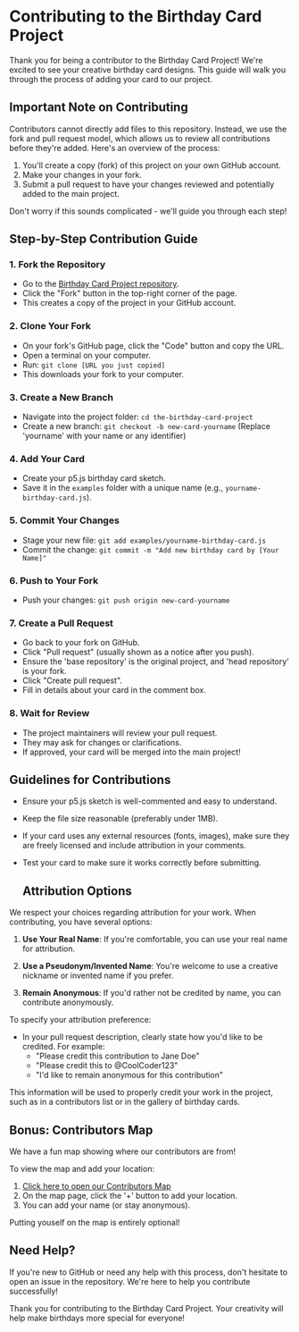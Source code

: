 # Contributing to the Birthday Card Project

Thank you for being a contributor to the Birthday Card Project! We're excited to see your creative birthday card designs. This guide will walk you through the process of adding your card to our project.

## Important Note on Contributing

Contributors cannot directly add files to this repository. Instead, we use the fork and pull request model, which allows us to review all contributions before they're added. Here's an overview of the process:

1. You'll create a copy (fork) of this project on your own GitHub account.
2. Make your changes in your fork.
3. Submit a pull request to have your changes reviewed and potentially added to the main project.

Don't worry if this sounds complicated - we'll guide you through each step!

## Step-by-Step Contribution Guide

### 1. Fork the Repository

- Go to the [Birthday Card Project repository](https://github.com/ashleysally00/the-birthday-card-project).
- Click the "Fork" button in the top-right corner of the page.
- This creates a copy of the project in your GitHub account.

### 2. Clone Your Fork

- On your fork's GitHub page, click the "Code" button and copy the URL.
- Open a terminal on your computer.
- Run: `git clone [URL you just copied]`
- This downloads your fork to your computer.

### 3. Create a New Branch

- Navigate into the project folder: `cd the-birthday-card-project`
- Create a new branch: `git checkout -b new-card-yourname`
  (Replace 'yourname' with your name or any identifier)

### 4. Add Your Card

- Create your p5.js birthday card sketch.
- Save it in the `examples` folder with a unique name (e.g., `yourname-birthday-card.js`).

### 5. Commit Your Changes

- Stage your new file: `git add examples/yourname-birthday-card.js`
- Commit the change: `git commit -m "Add new birthday card by [Your Name]"`

### 6. Push to Your Fork

- Push your changes: `git push origin new-card-yourname`

### 7. Create a Pull Request

- Go back to your fork on GitHub.
- Click "Pull request" (usually shown as a notice after you push).
- Ensure the 'base repository' is the original project, and 'head repository' is your fork.
- Click "Create pull request".
- Fill in details about your card in the comment box.

### 8. Wait for Review

- The project maintainers will review your pull request.
- They may ask for changes or clarifications.
- If approved, your card will be merged into the main project!

## Guidelines for Contributions

- Ensure your p5.js sketch is well-commented and easy to understand.
- Keep the file size reasonable (preferably under 1MB).
- If your card uses any external resources (fonts, images), make sure they are freely licensed and include attribution in your comments.
- Test your card to make sure it works correctly before submitting.

  ## Attribution Options

We respect your choices regarding attribution for your work. When contributing, you have several options:

1. **Use Your Real Name**: If you're comfortable, you can use your real name for attribution.

2. **Use a Pseudonym/Invented Name**: You're welcome to use a creative nickname or invented name if you prefer.

3. **Remain Anonymous**: If you'd rather not be credited by name, you can contribute anonymously.

To specify your attribution preference:

- In your pull request description, clearly state how you'd like to be credited. For example:
  - "Please credit this contribution to Jane Doe"
  - "Please credit this to @CoolCoder123"
  - "I'd like to remain anonymous for this contribution"

This information will be used to properly credit your work in the project, such as in a contributors list or in the gallery of birthday cards.

## Bonus: Contributors Map

We have a fun map showing where our contributors are from! 

To view the map and add your location:
1. [Click here to open our Contributors Map](https://ashleysally00.github.io/the-birthday-card-project/map.html)
2. On the map page, click the '+' button to add your location.
3. You can add your name (or stay anonymous).

Putting youself on the map is entirely optional! 

## Need Help?

If you're new to GitHub or need any help with this process, don't hesitate to open an issue in the repository. We're here to help you contribute successfully!

Thank you for contributing to the Birthday Card Project. Your creativity will help make birthdays more special for everyone!
